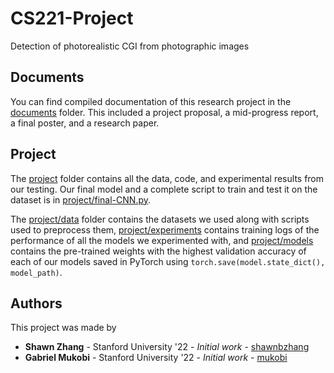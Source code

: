 # CS221-Project

Detection of photorealistic CGI from photographic images

## Documents

You can find compiled documentation of this research project in the [documents](documents/) folder. This included a project proposal, a mid-progress report, a final poster, and a research paper.

## Project

The [project](project/) folder contains all the data, code, and experimental results from our testing. Our final model and a complete script to train and test it on the dataset is in [project/final-CNN.py](project/final-CNN.py).

The [project/data](project/data) folder contains the datasets we used along with scripts used to preprocess them, [project/experiments](project/experiments) contains training logs of the performance of all the models we experimented with, and [project/models](project/models) contains the pre-trained weights with the highest validation accuracy of each of our models saved in PyTorch using `torch.save(model.state_dict(), model_path)`.

## Authors

This project was made by

* **Shawn Zhang** - Stanford University '22 - *Initial work* - [shawnbzhang](https://github.com/shawnbzhang)
* **Gabriel Mukobi** - Stanford University '22 - *Initial work* - [mukobi](https://github.com/mukobi)

